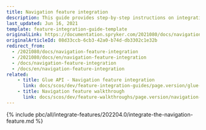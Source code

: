 ```yaml
---
title: Navigation feature integration
description: This guide provides step-by-step instructions on integrating Navigation feature into your project.
last_updated: Jun 16, 2021
template: feature-integration-guide-template
originalLink: https://documentation.spryker.com/2021080/docs/navigation-feature-integration
originalArticleId: 08d33ccb-6cb3-42a0-b74d-db3302c1e32b
redirect_from:
  - /2021080/docs/navigation-feature-integration
  - /2021080/docs/en/navigation-feature-integration
  - /docs/navigation-feature-integration
  - /docs/en/navigation-feature-integration
related:
    - title: Glue API - Navigation feature integration
      link: docs/scos/dev/feature-integration-guides/page.version/glue-api/glue-api-navigation-feature-integration.html
    - title: Navigation feature walkthrough
      link: docs/scos/dev/feature-walkthroughs/page.version/navigation-feature-walkthrough/navigation-feature-walkthrough.html
---
```


{% include pbc/all/integrate-features/202204.0/integrate-the-navigation-feature.md %} <!-- To edit, see /_includes/pbc/all/integrate-features/202204.0/integrate-the-navigation-feature.md -->
